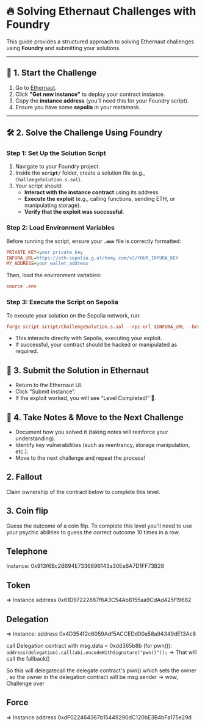 # 🔥 Solving Ethernaut Challenges with Foundry




This guide provides a structured approach to solving Ethernaut challenges using **Foundry** and submitting your solutions.

---

## 📌 1. Start the Challenge
1. Go to [Ethernaut](https://ethernaut.openzeppelin.com/).
2. Click **"Get new instance"** to deploy your contract instance.
3. Copy the **instance address** (you’ll need this for your Foundry script).
4. Ensure you have some **sepolia** in your metamask.

---

## 🛠 2. Solve the Challenge Using Foundry

### **Step 1: Set Up the Solution Script**
1. Navigate to your Foundry project.
2. Inside the **`script/`** folder, create a solution file (e.g., `ChallengeSolution.s.sol`).
3. Your script should:
   - **Interact with the instance contract** using its address.
   - **Execute the exploit** (e.g., calling functions, sending ETH, or manipulating storage).
   - **Verify that the exploit was successful**.

### **Step 2: Load Environment Variables**
Before running the script, ensure your **`.env`** file is correctly formatted:
```ini
PRIVATE_KEY=your_private_key
INFURA_URL=https://eth-sepolia.g.alchemy.com/v2/YOUR_INFURA_KEY
MY_ADDRESS=your_wallet_address
```
Then, load the environment variables:

```ini
source .env
```

### **Step 3: Execute the Script on Sepolia**
To execute your solution on the Sepolia network, run:

```ini
forge script script/ChallengeSolution.s.sol --rpc-url $INFURA_URL --broadcast
```

-	This interacts directly with Sepolia, executing your exploit.
-	If successful, your contract should be hacked or manipulated as required.

## 🚀 3. Submit the Solution in Ethernaut
-	Return to the Ethernaut UI.
-	Click “Submit instance”.
-	If the exploit worked, you will see “Level Completed!” 🎉.

## 📝 4. Take Notes & Move to the Next Challenge
-   Document how you solved it (taking notes will reinforce your understanding).
-	Identify key vulnerabilities (such as reentrancy, storage manipulation, etc.).
-	Move to the next challenge and repeat the process!




## 2. Fallout

Claim ownership of the contract below to complete this level.

## 3. Coin flip

Guess the outcome of a coin flip.
To complete this level you'll need to use your psychic abilities to guess the correct outcome 10 times in a row.

## Telephone
Instance:
0x913f6Bc2B694E7336896143a30Ee6A7D1FF73B28

## Token

=> Instance address
0x61D97222867f6A3C54Ab8155aa9CdAd425f19682

## Delegation
=> Instance:
address
0x4D354f2c6059Adf5ACCEDd00a58a94349dE13Ac8

call Delegation contract with msg.data = 0xdd365b8b (for pwn()):
   `address(delegation).call(abi.encodeWithSignature("pwn()"));`
   -> That will call the fallback()

   So this will delegatecall the delegate contract's pwn() which sets the owner , so the owner in the delegation contract will be msg.sender -> wow, Challenge over

## Force
=> Instance address
0xdF022464367b15449290dC120bE3B4bFa175e29d